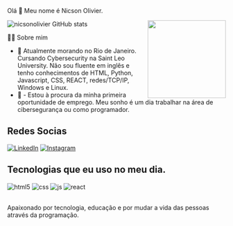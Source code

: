 
 Olá 👋 Meu nome é Nicson Olivier.

![nicsonolivier GitHub stats](https://github-readme-stats.vercel.app/api?username=nicsonolivier&show_icons=true&theme=radical)
<img align="right" height="180em" src="https://github-readme-stats.vercel.app/api/top-langs/?username=nicsonolivier&layout=compact&langs_count=16&theme=great-gatsby"/>

  <summary>👨‍💻 Sobre mim</summary>

- 💬 Atualmente morando no Rio de Janeiro. Cursando Cybersecurity na Saint Leo University. Não sou fluente em inglês e tenho conhecimentos de HTML, Python, Javascript, CSS, REACT, redes/TCP/IP, Windows e Linux.
- 🔭 - Estou à procura da minha primeira oportunidade de emprego. Meu sonho é um dia trabalhar na área de cibersegurança ou como programador.

 ## Redes Socias
 [![LinkedIn](https://img.shields.io/badge/LinkedIn-0077B5?style=for-the-badge&logo=linkedin&logoColor=white)](https://www.linkedin.com/in/nicsonolivier/)  [![Instagram](https://img.shields.io/badge/Instagram-E4405F?style=for-the-badge&logo=instagram&logoColor=white)](https://www.instagram.com/nicsonolivier/)   

## Tecnologias que eu uso no meu dia.
<div style="display: inline_block">
<img align="center" alt="html5" src="https://img.shields.io/badge/HTML5-E34F26?style=for-the-badge&logo=html5&logoColor=white" />
  <img align="center" alt="css" src="https://img.shields.io/badge/CSS3-1572B6?style=for-the-badge&logo=css3&logoColor=white" />
  <img align="center" alt="js" src="https://img.shields.io/badge/JavaScript-F7DF1E?style=for-the-badge&logo=javascript&logoColor=black" />
  <img align="center" alt="react" src="https://img.shields.io/badge/React-20232A?style=for-the-badge&logo=react&logoColor=61DAFB" />
</div><br/>

Apaixonado por tecnologia, educação e por mudar a vida das pessoas através da programação.
